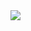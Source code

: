 <a href="#">
  <img align="center" src="https://github-readme-stats.vercel.app/api/top-langs/?username=neogulgul&theme=tokyonight&langs_count=10&layout=compact&hide=html,css" />
</a>
